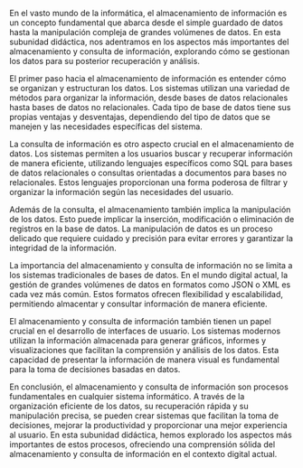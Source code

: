 En el vasto mundo de la informática, el almacenamiento de información es un concepto fundamental que abarca desde el simple guardado de datos hasta la manipulación compleja de grandes volúmenes de datos. En esta subunidad didáctica, nos adentramos en los aspectos más importantes del almacenamiento y consulta de información, explorando cómo se gestionan los datos para su posterior recuperación y análisis.

El primer paso hacia el almacenamiento de información es entender cómo se organizan y estructuran los datos. Los sistemas utilizan una variedad de métodos para organizar la información, desde bases de datos relacionales hasta bases de datos no relacionales. Cada tipo de base de datos tiene sus propias ventajas y desventajas, dependiendo del tipo de datos que se manejen y las necesidades específicas del sistema.

La consulta de información es otro aspecto crucial en el almacenamiento de datos. Los sistemas permiten a los usuarios buscar y recuperar información de manera eficiente, utilizando lenguajes específicos como SQL para bases de datos relacionales o consultas orientadas a documentos para bases no relacionales. Estos lenguajes proporcionan una forma poderosa de filtrar y organizar la información según las necesidades del usuario.

Además de la consulta, el almacenamiento también implica la manipulación de los datos. Esto puede implicar la inserción, modificación o eliminación de registros en la base de datos. La manipulación de datos es un proceso delicado que requiere cuidado y precisión para evitar errores y garantizar la integridad de la información.

La importancia del almacenamiento y consulta de información no se limita a los sistemas tradicionales de bases de datos. En el mundo digital actual, la gestión de grandes volúmenes de datos en formatos como JSON o XML es cada vez más común. Estos formatos ofrecen flexibilidad y escalabilidad, permitiendo almacentar y consultar información de manera eficiente.

El almacenamiento y consulta de información también tienen un papel crucial en el desarrollo de interfaces de usuario. Los sistemas modernos utilizan la información almacenada para generar gráficos, informes y visualizaciones que facilitan la comprensión y análisis de los datos. Esta capacidad de presentar la información de manera visual es fundamental para la toma de decisiones basadas en datos.

En conclusión, el almacenamiento y consulta de información son procesos fundamentales en cualquier sistema informático. A través de la organización eficiente de los datos, su recuperación rápida y su manipulación precisa, se pueden crear sistemas que facilitan la toma de decisiones, mejorar la productividad y proporcionar una mejor experiencia al usuario. En esta subunidad didáctica, hemos explorado los aspectos más importantes de estos procesos, ofreciendo una comprensión sólida del almacenamiento y consulta de información en el contexto digital actual.
